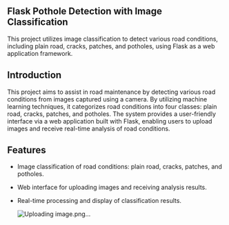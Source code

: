 ## Flask Pothole Detection with Image Classification

This project utilizes image classification to detect various road conditions, including plain road, cracks, patches, and potholes, using Flask as a web application framework.

## Introduction

This project aims to assist in road maintenance by detecting various road conditions from images captured using a camera. By utilizing machine learning techniques, it categorizes road conditions into four classes: plain road, cracks, patches, and potholes. The system provides a user-friendly interface via a web application built with Flask, enabling users to upload images and receive real-time analysis of road conditions.

## Features

- Image classification of road conditions: plain road, cracks, patches, and potholes.
- Web interface for uploading images and receiving analysis results.
- Real-time processing and display of classification results.

  ![Uploading image.png…]()

